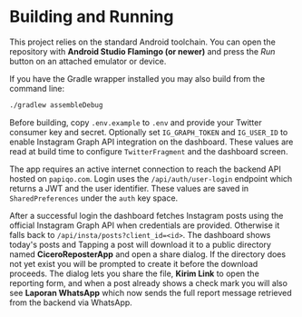 # Building and Running

This project relies on the standard Android toolchain. You can open the
repository with **Android Studio Flamingo (or newer)** and press the *Run* button
on an attached emulator or device.

If you have the Gradle wrapper installed you may also build from the command
line:

```bash
./gradlew assembleDebug
```

Before building, copy `.env.example` to `.env` and provide your Twitter consumer
key and secret. Optionally set `IG_GRAPH_TOKEN` and `IG_USER_ID` to enable
Instagram Graph API integration on the dashboard. These values are read at build
time to configure `TwitterFragment` and the dashboard screen.

The app requires an active internet connection to reach the backend API hosted on
`papiqo.com`. Login uses the `/api/auth/user-login` endpoint which returns a JWT
and the user identifier. These values are saved in `SharedPreferences` under the
`auth` key space.

After a successful login the dashboard fetches Instagram posts using the
official Instagram Graph API when credentials are provided. Otherwise it falls
back to `/api/insta/posts?client_id=<id>`. The dashboard shows today's posts and
Tapping a post
will download it to a public directory named **CiceroReposterApp** and open a share dialog.
If the directory does not yet exist you will be prompted to create it before the
download proceeds.
The dialog lets you share the file, **Kirim Link** to open the reporting form,
and when a post already shows a check mark you will also see **Laporan WhatsApp**
which now sends the full report message retrieved from the backend via WhatsApp.
